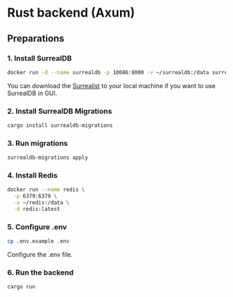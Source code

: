 # Rust backend (Axum)

## Preparations

### 1. Install SurrealDB

```sh
docker run -d --name surrealdb -p 10086:8000 -v ~/surrealdb:/data surrealdb/surrealdb:latest start --user root --pass root rocksdb:/data/mydatabase.db
```
You can download the [Surrealist](https://surrealdb.com/surrealist) to your local machine if you want to use SurrealDB in GUI.

### 2. Install SurrealDB Migrations

```sh
cargo install surrealdb-migrations
```

### 3. Run migrations

```sh
surrealdb-migrations apply
```

### 4. Install Redis

```sh
docker run --name redis \
  -p 6379:6379 \
  -v ~/redis:/data \
  -d redis:latest
```

### 5. Configure .env

```sh
cp .env.example .env
```

Configure the .env file.

### 6. Run the backend

```sh
cargo run
```
